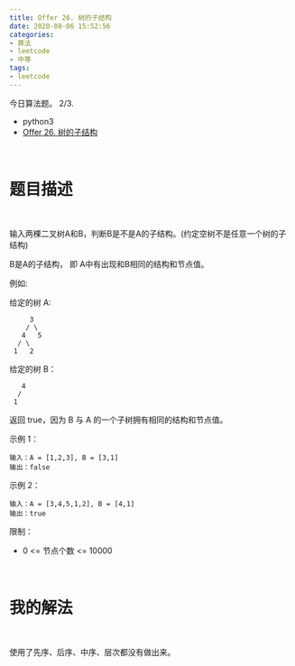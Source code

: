 ```yaml
---
title: Offer 26. 树的子结构
date: 2020-08-06 15:52:56
categories:
- 算法
- leetcode
- 中等
tags:
- leetcode
---
```

今日算法题。 2/3.

<!-- more -->

- python3
- [Offer 26. 树的子结构](https://leetcode-cn.com/problems/shu-de-zi-jie-gou-lcof/)

<br/>

# 题目描述

<br/>

输入两棵二叉树A和B，判断B是不是A的子结构。(约定空树不是任意一个树的子结构)

B是A的子结构， 即 A中有出现和B相同的结构和节点值。

例如:

给定的树 A:

```
     3
    / \
   4   5
  / \
 1   2
```

给定的树 B：

```
   4 
  /
 1
```

返回 true，因为 B 与 A 的一个子树拥有相同的结构和节点值。

示例 1：

	输入：A = [1,2,3], B = [3,1]
	输出：false

示例 2：

	输入：A = [3,4,5,1,2], B = [4,1]
	输出：true

限制：

- 0 <= 节点个数 <= 10000


<br/>

# 我的解法

<br/>

使用了先序、后序、中序、层次都没有做出来。